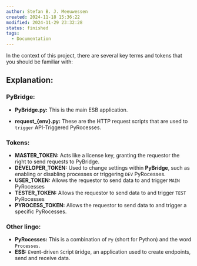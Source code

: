 ```yaml
---
author: Stefan B. J. Meeuwessen
created: 2024-11-18 15:36:22
modified: 2024-11-29 23:32:28
status: finished
tags:
  - Documentation
---
```

In the context of this project, there are several key terms and tokens that you should be familiar with:

## Explanation:
### PyBridge:
- **PyBridge.py:** This is the main ESB application.
* **request_{env}.py:** These are the HTTP request scripts that are used to ``trigger`` API-Triggered PyRocesses.

### Tokens:
- **MASTER_TOKEN:** Acts like a license key, granting the requestor the right to send requests to PyBridge.
- **DEVELOPER_TOKEN:** Used to change settings within **PyBridge**, such as enabling or disabling processes or triggering ``DEV`` PyRocesses.
- **USER_TOKEN:** Allows the requestor to send data to and trigger ``MAIN`` PyRocesses
- **TESTER_TOKEN:** Allows the requestor to send data to and trigger ``TEST`` PyRocesses
- **PYROCESS_TOKEN:** Allows the requestor to send data to and trigger a specific PyRocesses.

### Other lingo:
* **PyRocesses:** This is a combination of ``Py`` (short for Python) and the word ``Processes``.
* **ESB:** ``E``vent-driven ``S``cript ``B``ridge, an application used to create endpoints, send and receive data.